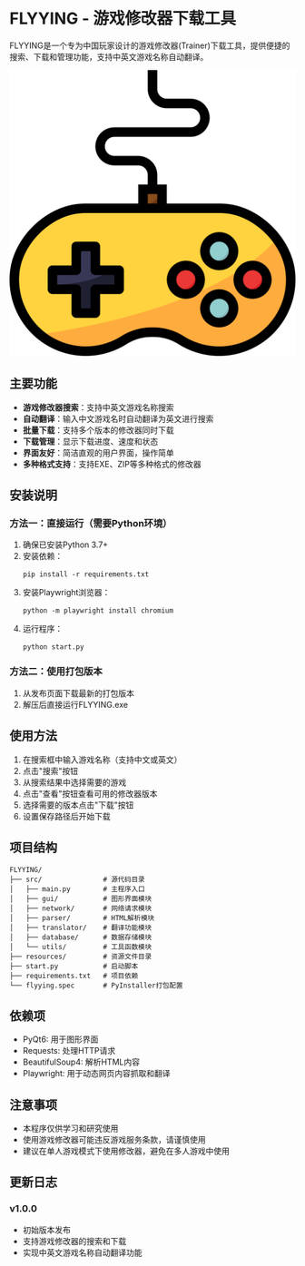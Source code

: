 # FLYYING - 游戏修改器下载工具

FLYYING是一个专为中国玩家设计的游戏修改器(Trainer)下载工具，提供便捷的搜索、下载和管理功能，支持中英文游戏名称自动翻译。

![应用图标](app_icon.png)

## 主要功能

- **游戏修改器搜索**：支持中英文游戏名称搜索
- **自动翻译**：输入中文游戏名时自动翻译为英文进行搜索
- **批量下载**：支持多个版本的修改器同时下载
- **下载管理**：显示下载进度、速度和状态
- **界面友好**：简洁直观的用户界面，操作简单
- **多种格式支持**：支持EXE、ZIP等多种格式的修改器

## 安装说明

### 方法一：直接运行（需要Python环境）

1. 确保已安装Python 3.7+
2. 安装依赖：
   ```
   pip install -r requirements.txt
   ```
3. 安装Playwright浏览器：
   ```
   python -m playwright install chromium
   ```
4. 运行程序：
   ```
   python start.py
   ```

### 方法二：使用打包版本

1. 从发布页面下载最新的打包版本
2. 解压后直接运行FLYYING.exe

## 使用方法

1. 在搜索框中输入游戏名称（支持中文或英文）
2. 点击"搜索"按钮
3. 从搜索结果中选择需要的游戏
4. 点击"查看"按钮查看可用的修改器版本
5. 选择需要的版本点击"下载"按钮
6. 设置保存路径后开始下载

## 项目结构

```
FLYYING/
├── src/               # 源代码目录
│   ├── main.py        # 主程序入口
│   ├── gui/           # 图形界面模块
│   ├── network/       # 网络请求模块
│   ├── parser/        # HTML解析模块
│   ├── translator/    # 翻译功能模块
│   ├── database/      # 数据存储模块
│   └── utils/         # 工具函数模块
├── resources/         # 资源文件目录
├── start.py           # 启动脚本
├── requirements.txt   # 项目依赖
└── flyying.spec       # PyInstaller打包配置
```

## 依赖项

- PyQt6: 用于图形界面
- Requests: 处理HTTP请求
- BeautifulSoup4: 解析HTML内容
- Playwright: 用于动态网页内容抓取和翻译

## 注意事项

- 本程序仅供学习和研究使用
- 使用游戏修改器可能违反游戏服务条款，请谨慎使用
- 建议在单人游戏模式下使用修改器，避免在多人游戏中使用

## 更新日志

### v1.0.0
- 初始版本发布
- 支持游戏修改器的搜索和下载
- 实现中英文游戏名称自动翻译功能 